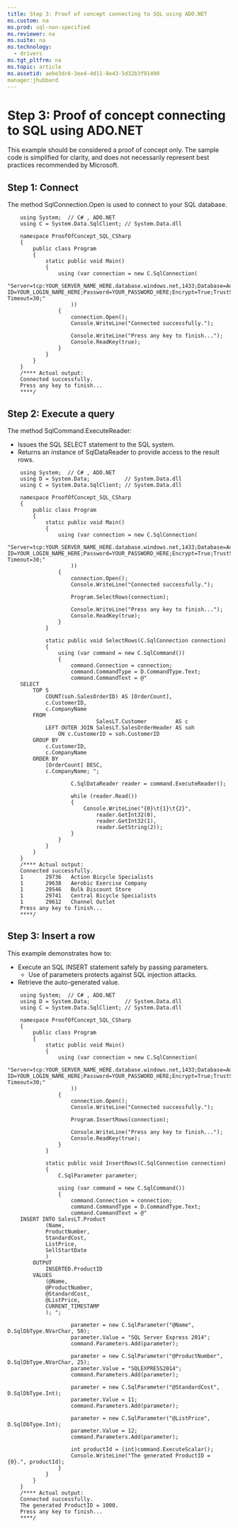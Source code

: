 ```yaml
---
title: Step 3: Proof of concept connecting to SQL using ADO.NET
ms.custom: na
ms.prod: sql-non-specified
ms.reviewer: na
ms.suite: na
ms.technology: 
  - drivers
ms.tgt_pltfrm: na
ms.topic: article
ms.assetid: aebe3dc6-3ee4-4d11-8e43-5d32b3f91490
manager:jhubbard
---
```

# Step 3: Proof of concept connecting to SQL using ADO.NET
  
This example should be considered a proof of concept only. The sample code is simplified for clarity, and does not necessarily represent best practices recommended by Microsoft.  
  
## Step 1: Connect  
  
The method SqlConnection.Open is used to connect to your SQL database.  
  
  
  
```CSharp  
	using System;  // C# , ADO.NET  
	using C = System.Data.SqlClient; // System.Data.dll  
	  
	namespace ProofOfConcept_SQL_CSharp  
	{  
		public class Program  
		{  
			static public void Main()  
			{  
				using (var connection = new C.SqlConnection(  
					"Server=tcp:YOUR_SERVER_NAME_HERE.database.windows.net,1433;Database=AdventureWorksLT;User ID=YOUR_LOGIN_NAME_HERE;Password=YOUR_PASSWORD_HERE;Encrypt=True;TrustServerCertificate=False;Connection Timeout=30;"  
					))  
				{  
					connection.Open();  
					Console.WriteLine("Connected successfully.");  
  
					Console.WriteLine("Press any key to finish...");  
					Console.ReadKey(true);  
				}  
			}  
		}  
	}  
	/**** Actual output:  
	Connected successfully.  
	Press any key to finish...  
	****/  
```  
  
  
  
## Step 2:  Execute a query  
  
The method SqlCommand.ExecuteReader:  
  
- Issues the SQL SELECT statement to the SQL system.  
- Returns an instance of SqlDataReader to provide access to the result rows.  
  
  
  
```CSharp  
	using System;  // C# , ADO.NET  
	using D = System.Data;           // System.Data.dll  
	using C = System.Data.SqlClient; // System.Data.dll  
	  
	namespace ProofOfConcept_SQL_CSharp  
	{  
		public class Program  
		{  
			static public void Main()  
			{  
				using (var connection = new C.SqlConnection(  
					"Server=tcp:YOUR_SERVER_NAME_HERE.database.windows.net,1433;Database=AdventureWorksLT;User ID=YOUR_LOGIN_NAME_HERE;Password=YOUR_PASSWORD_HERE;Encrypt=True;TrustServerCertificate=False;Connection Timeout=30;"  
					))  
				{  
					connection.Open();  
					Console.WriteLine("Connected successfully.");  
	  
					Program.SelectRows(connection);  
	  
					Console.WriteLine("Press any key to finish...");  
					Console.ReadKey(true);  
				}  
			}  
	  
			static public void SelectRows(C.SqlConnection connection)  
			{  
				using (var command = new C.SqlCommand())  
				{  
					command.Connection = connection;  
					command.CommandType = D.CommandType.Text;  
					command.CommandText = @"  
	SELECT  
		TOP 5  
			COUNT(soh.SalesOrderID) AS [OrderCount],  
			c.CustomerID,  
			c.CompanyName  
		FROM  
							SalesLT.Customer         AS c  
			LEFT OUTER JOIN SalesLT.SalesOrderHeader AS soh  
				ON c.CustomerID = soh.CustomerID  
		GROUP BY  
			c.CustomerID,  
			c.CompanyName  
		ORDER BY  
			[OrderCount] DESC,  
			c.CompanyName; ";  
	  
					C.SqlDataReader reader = command.ExecuteReader();  
	  
					while (reader.Read())  
					{  
						Console.WriteLine("{0}\t{1}\t{2}",  
							reader.GetInt32(0),  
							reader.GetInt32(1),  
							reader.GetString(2));  
					}  
				}  
			}  
		}  
	}  
	/**** Actual output:  
	Connected successfully.  
	1       29736   Action Bicycle Specialists  
	1       29638   Aerobic Exercise Company  
	1       29546   Bulk Discount Store  
	1       29741   Central Bicycle Specialists  
	1       29612   Channel Outlet  
	Press any key to finish...  
	****/  
```  
  
  
  
## Step 3: Insert a row  
  
  
This example demonstrates how to:  
  
- Execute an SQL INSERT statement safely by passing parameters.  
  - Use of parameters protects against SQL injection attacks.  
- Retrieve the auto-generated value.  
  
  
  
```CSharp  
	using System;  // C# , ADO.NET  
	using D = System.Data;           // System.Data.dll  
	using C = System.Data.SqlClient; // System.Data.dll  
	  
	namespace ProofOfConcept_SQL_CSharp  
	{  
		public class Program  
		{  
			static public void Main()  
			{  
				using (var connection = new C.SqlConnection(  
					"Server=tcp:YOUR_SERVER_NAME_HERE.database.windows.net,1433;Database=AdventureWorksLT;User ID=YOUR_LOGIN_NAME_HERE;Password=YOUR_PASSWORD_HERE;Encrypt=True;TrustServerCertificate=False;Connection Timeout=30;"  
					))  
				{  
					connection.Open();  
					Console.WriteLine("Connected successfully.");  
	  
					Program.InsertRows(connection);  
	  
					Console.WriteLine("Press any key to finish...");  
					Console.ReadKey(true);  
				}  
			}  
	  
			static public void InsertRows(C.SqlConnection connection)  
			{  
				C.SqlParameter parameter;  
	  
				using (var command = new C.SqlCommand())  
				{  
					command.Connection = connection;  
					command.CommandType = D.CommandType.Text;  
					command.CommandText = @"  
	INSERT INTO SalesLT.Product  
			(Name,  
			ProductNumber,  
			StandardCost,  
			ListPrice,  
			SellStartDate  
			)  
		OUTPUT  
			INSERTED.ProductID  
		VALUES  
			(@Name,  
			@ProductNumber,  
			@StandardCost,  
			@ListPrice,  
			CURRENT_TIMESTAMP  
			); ";  
	  
					parameter = new C.SqlParameter("@Name", D.SqlDbType.NVarChar, 50);  
					parameter.Value = "SQL Server Express 2014";  
					command.Parameters.Add(parameter);  
	  
					parameter = new C.SqlParameter("@ProductNumber", D.SqlDbType.NVarChar, 25);  
					parameter.Value = "SQLEXPRESS2014";  
					command.Parameters.Add(parameter);  
	  
					parameter = new C.SqlParameter("@StandardCost", D.SqlDbType.Int);  
					parameter.Value = 11;  
					command.Parameters.Add(parameter);  
	  
					parameter = new C.SqlParameter("@ListPrice", D.SqlDbType.Int);  
					parameter.Value = 12;  
					command.Parameters.Add(parameter);  
	  
					int productId = (int)command.ExecuteScalar();  
					Console.WriteLine("The generated ProductID = {0}.", productId);  
				}  
			}  
		}  
	}  
	/**** Actual output:  
	Connected successfully.  
	The generated ProductID = 1000.  
	Press any key to finish...  
	****/  
```  
  
